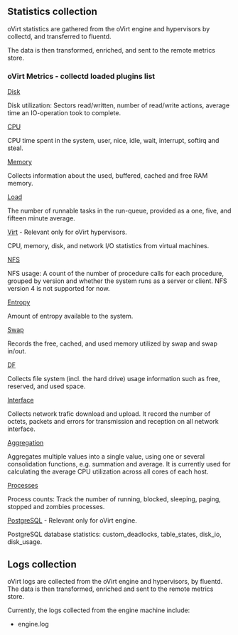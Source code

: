 ## Statistics collection
oVirt statistics are gathered from the oVirt engine and hypervisors by collectd, and transferred to fluentd.

The data is then transformed, enriched, and sent to the remote metrics store.

### oVirt Metrics - collectd loaded plugins list

[Disk](https://collectd.org/wiki/index.php/Plugin:Disk)
  
  Disk utilization: Sectors read/written, number of read/write actions,
  average time an IO-operation took to complete.

[CPU](https://collectd.org/wiki/index.php/Plugin:CPU)

  CPU time spent in the system, user, nice, idle, wait, interrupt, softirq and steal.
      
[Memory](https://collectd.org/wiki/index.php/Plugin:Memory)

  Collects information about the used, buffered, cached and free RAM memory.

[Load](https://collectd.org/wiki/index.php/Plugin:Load)

  The number of runnable tasks in the run-queue, provided as a one, five, and fifteen minute average.

[Virt](https://collectd.org/wiki/index.php/Plugin:virt) - Relevant only for oVirt hypervisors.

  CPU, memory, disk, and network I/O statistics from virtual machines.
 
[NFS](https://collectd.org/wiki/index.php/Plugin:NFS)

  NFS usage: A count of the number of procedure calls for each procedure, grouped by version
  and whether the system runs as a server or client. NFS version 4 is not supported for now.

[Entropy](https://collectd.org/wiki/index.php/Plugin:Entropy)

  Amount of entropy available to the system.
 
[Swap](https://collectd.org/wiki/index.php/Plugin:Swap)

  Records the free, cached, and used memory utilized by swap and swap in/out.
  
[DF](https://collectd.org/wiki/index.php/Plugin:DF)

  Collects file system (incl. the hard drive) usage information such as free, reserved, and used space.
  
[Interface](https://collectd.org/wiki/index.php/Plugin:Interface)

  Collects network trafic download and upload. It record the number of octets, packets and errors for transmission and reception on all network interface.

[Aggregation](https://collectd.org/wiki/index.php/Plugin:Aggregation)

  Aggregates multiple values into a single value, using one or several consolidation functions, e.g. summation and average.
  It is currently used for calculating the average CPU utilization across all cores of each host.
  
[Processes](https://collectd.org/wiki/index.php/Plugin:Processes)
  
  Process counts: Track the number of running, blocked, sleeping, paging, stopped and zombies processes.

[PostgreSQL](https://collectd.org/wiki/index.php/Plugin:PostgreSQL) - Relevant only for oVirt engine.

  PostgreSQL database statistics: custom_deadlocks, table_states, disk_io, disk_usage.


## Logs collection
oVirt logs are collected from the oVirt engine and hypervisors, by fluentd.
The data is then transformed, enriched and sent to the remote metrics store.

Currently, the logs collected from the engine machine include:

* engine.log
